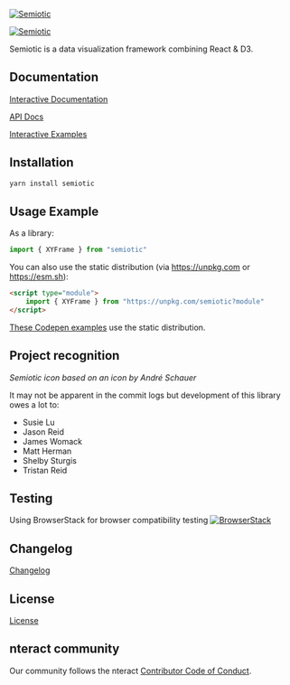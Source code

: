 [![Semiotic](semiotic_logo_horizontal.png "semiotic")](https://semiotic.nteract.io)

[![Semiotic](https://github.com/nteract/semiotic/actions/workflows/node.js.yml/badge.svg?branch=main)](https://github.com/nteract/semiotic/actions/workflows/node.js.yml)

Semiotic is a data visualization framework combining React &amp; D3.

## Documentation

[Interactive Documentation](https://semiotic.nteract.io)

[API Docs](https://semiotic.nteract.io/api)

[Interactive Examples](https://semiotic.nteract.io/examples)

## Installation

```bash
yarn install semiotic
```

## Usage Example

As a library:
```js
import { XYFrame } from "semiotic"
```

You can also use the static distribution (via https://unpkg.com or https://esm.sh):

```html
<script type="module">
	import { XYFrame } from "https://unpkg.com/semiotic?module"
</script>
```

[These Codepen examples](https://codepen.io/emeeks/) use the static distribution.

## Project recognition

_Semiotic icon based on an icon by André Schauer_

It may not be apparent in the commit logs but development of this library owes a lot to:

* Susie Lu
* Jason Reid
* James Womack
* Matt Herman
* Shelby Sturgis
* Tristan Reid

## Testing

Using BrowserStack for browser compatibility testing
[![BrowserStack](browserstack_logo.png "browserstack")](http://browserstack.com/)

## Changelog

[Changelog](./CHANGELOG.md)

## License

[License](./LICENSE)

## nteract community

Our community follows the nteract [Contributor Code of Conduct](https://github.com/nteract/nteract/blob/main/CODE_OF_CONDUCT.md).
